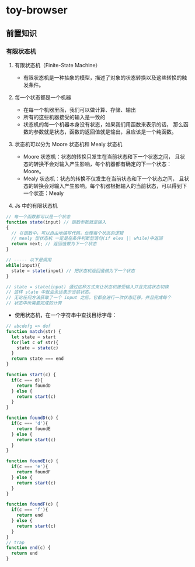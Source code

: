 # toy-browser

## 前置知识

### 有限状态机

1. 有限状态机（Finite-State Machine）
    - 有限状态机是一种抽象的模型，描述了对象的状态转换以及这些转换的触发条件。
2. 每一个状态都是一个机器
   - 在每一个机器里面，我们可以做计算、存储、输出
   - 所有的这些机器接受的输入是一致的
   - 状态机的每一个机器本身没有状态，如果我们用函数来表示的话，
     那么函数的参数就是状态，函数的返回值就是输出，且应该是一个纯函数。
3. 状态机可以分为 Moore 状态机和 Mealy 状态机
   - Moore 状态机：状态的转换只发生在当前状态和下一个状态之间，
     且状态的转换不会对输入产生影响，每个机器都有确定的下一个状态：Moore。
   - Mealy 状态机：状态的转换不仅发生在当前状态和下一个状态之间，
     且状态的转换会对输入产生影响。每个机器根据输入的当前状态，可以得到下一个状态：Mealy

4. Js 中的有限状态机
```js
// 每一个函数都可以是一个状态
function state(input) // 函数参数就是输入
{
  // 在函数中，可以自由地编写代码，处理每个状态的逻辑
  // mealy 型状态机 一定是在条件判断型语句(if eles || while)中返回
  return next; // 返回值做为下一个状态
}

// ----- 以下是调用
while(input){
  state = state(input) // 把状态机返回值做为下一个状态
}

// state = state(input) 通过这种方式来让状态机接受输入并且完成状态切换
// 这样 state 中就会永远表示当前状态。
// 无论任何方法获取了一个 input 之后，它都会进行一次状态迁移，并且完成每个
// 状态中所需要完成的计算
```
- 使用状态机，在一个字符串中查找目标字母：
```js
// abcdefg => def
function match(str) {
  let state = start
  for(let c of str){
    state = state(c)
  }
  return state === end
}

function start(c) {
  if(c === d){
    return foundD 
  } else {
    return start(c)
  }
}

function foundD(c) {
  if(c === 'd'){
    return foundE
  } else {
    return start(c)
  }
}

function foundE(c) {
  if(c === 'e'){
    return foundF
  } else {
    return start(c)
  }
}

function foundF(c) {
  if(c === 'f'){
    return end
  } else {
    return start(c)
  }
}
// trap
function end(c) {
  return end
}
```
